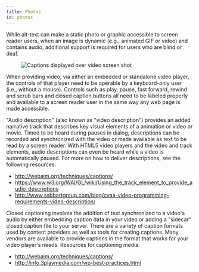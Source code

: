 ```yaml
---
title: Photos
id: photos
---
```


While alt-text can make a static photo or graphic accessible to screen reader users, when an image is dynamic (e.g., animated GIF or video) and contains audio, additional support is required for users who are blind or deaf.

<figure>
  <img src="./images/captions.png" alt="Captions displayed over video screen 
  shot" />
</figure>

When providing video, via either an embedded or standalone video player, the controls of that player need to be operable by a keyboard-only user (i.e., without a mouse). Controls such as play, pause, fast forward, rewind and scrub bars and closed caption buttons all need to be labeled properly and available to a screen reader user in the same way any web page is made accessible.

"Audio description" (also known as "video description") provides an added narrative track that describes key visual elements of a animation or video or movie. Timed to be heard during pauses in dialog, descriptions can be recorded and synchronized with the video or made available as text to be read by a screen reader. With HTML5 video players and the video and track elements, audio descriptions can even be heard while a video is automatically paused. For more on how to deliver descriptions, see the following resources:

- <http://webaim.org/techniques/captions/>
- <https://www.w3.org/WAI/GL/wiki/Using_the_track_element_to_provide_audio_descriptions>
- <http://www.ssbbartgroup.com/blog/cvaa-video-programming-requirements-video-description/>

Closed captioning involves the addition of text synchronized to a video's audio by either embedding caption data in your video or adding a "sidecar" closed caption file to your server. There are a variety of caption formats used by content providers as well as tools for creating captions. Many vendors are available to provide captions in the format that works for your video player's needs. Resources for captioning media:

- <http://webaim.org/techniques/captions/>
- <http://info.3playmedia.com/wp-best-practices.html>
